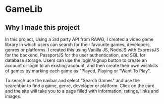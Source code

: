 # GameLib

## Why I made this project

In this project, Using a 3rd party API from RAWG, I created a video game library in which users can search for their favourite games, developers, genres
or platforms. I created this using Vanilla JS, NodeJS with ExpressJS for the backend, PassportJS for the user
authentication, and SQL for database storage. Users can use the login/signup button to create an account or login to an
existing account, and then create their own wishlists of games by marking each game as "Played, Playing or "Want To
Play".

To search use the navbar and select "Search Games" and use the searchbar to find a game, genre, developer or  platform.
Click on the card and the site will take you to a page filled with information, ratings, links and images.
